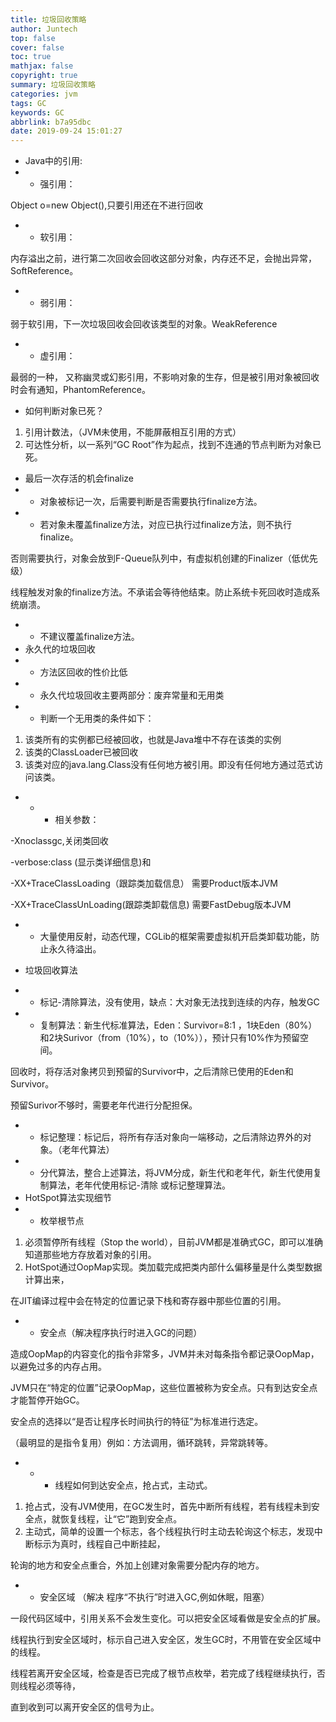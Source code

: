 ```yaml
---
title: 垃圾回收策略
author: Juntech
top: false
cover: false
toc: true
mathjax: false
copyright: true
summary: 垃圾回收策略
categories: jvm
tags: GC
keywords: GC
abbrlink: b7a95dbc
date: 2019-09-24 15:01:27
---
```


- Java中的引用:
- - 强引用：

 Object o=new Object\(\),只要引用还在不进行回收

- - 软引用：

 内存溢出之前，进行第二次回收会回收这部分对象，内存还不足，会抛出异常， SoftReference。

- - 弱引用：

 弱于软引用，下一次垃圾回收会回收该类型的对象。WeakReference

- - 虚引用：

 最弱的一种， 又称幽灵或幻影引用，不影响对象的生存，但是被引用对象被回收时会有通知，PhantomReference。

- 如何判断对象已死？

1. 引用计数法，（JVM未使用，不能屏蔽相互引用的方式）
2. 可达性分析，以一系列“GC Root”作为起点，找到不连通的节点判断为对象已死。



- 最后一次存活的机会finalize
- - 对象被标记一次，后需要判断是否需要执行finalize方法。
- - 若对象未覆盖finalize方法，对应已执行过finalize方法，则不执行finalize。

 否则需要执行，对象会放到F-Queue队列中，有虚拟机创建的Finalizer（低优先级）

 线程触发对象的finalize方法。不承诺会等待他结束。防止系统卡死回收时造成系统崩溃。

- - 不建议覆盖finalize方法。
- 永久代的垃圾回收
- - 方法区回收的性价比低
- - 永久代垃圾回收主要两部分：废弃常量和无用类
- - 判断一个无用类的条件如下：

1. 该类所有的实例都已经被回收，也就是Java堆中不存在该类的实例
2. 该类的ClassLoader已被回收
3. 该类对应的java.lang.Class没有任何地方被引用。即没有任何地方通过范式访问该类。

- - - 相关参数：

 -Xnoclassgc,关闭类回收

 -verbose:class \(显示类详细信息\)和

 -XX+TraceClassLoading（跟踪类加载信息） 需要Product版本JVM

 -XX+TraceClassUnLoading\(跟踪类卸载信息\) 需要FastDebug版本JVM

- - 大量使用反射，动态代理，CGLib的框架需要虚拟机开启类卸载功能，防止永久待溢出。


- 垃圾回收算法
- - 标记-清除算法，没有使用，缺点：大对象无法找到连续的内存，触发GC
- - 复制算法：新生代标准算法，Eden：Survivor=8:1 ，1块Eden（80%）和2块Surivor（from（10%），to（10%）），预计只有10%作为预留空间。

 回收时，将存活对象拷贝到预留的Survivor中，之后清除已使用的Eden和Survivor。

 预留Surivor不够时，需要老年代进行分配担保。

- - 标记整理：标记后，将所有存活对象向一端移动，之后清除边界外的对象。（老年代算法）
- - 分代算法，整合上述算法，将JVM分成，新生代和老年代，新生代使用复制算法，老年代使用标记-清除 或标记整理算法。
- HotSpot算法实现细节
- - 枚举根节点

1. 必须暂停所有线程（Stop the world），目前JVM都是准确式GC，即可以准确知道那些地方存放着对象的引用。
2. HotSpot通过OopMap实现。类加载完成把类内部什么偏移量是什么类型数据计算出来，

 在JIT编译过程中会在特定的位置记录下栈和寄存器中那些位置的引用。

- - 安全点（解决程序执行时进入GC的问题）

 造成OopMap的内容变化的指令非常多，JVM并未对每条指令都记录OopMap，以避免过多的内存占用。

 JVM只在“特定的位置”记录OopMap，这些位置被称为安全点。只有到达安全点才能暂停开始GC。

 安全点的选择以“是否让程序长时间执行的特征”为标准进行选定。

 （最明显的是指令复用）例如：方法调用，循环跳转，异常跳转等。

- - - 线程如何到达安全点，抢占式，主动式。

1. 抢占式，没有JVM使用，在GC发生时，首先中断所有线程，若有线程未到安全点，就恢复线程，让“它”跑到安全点。
2. 主动式，简单的设置一个标志，各个线程执行时主动去轮询这个标志，发现中断标示为真时，线程自己中断挂起，

 轮询的地方和安全点重合，外加上创建对象需要分配内存的地方。

- - 安全区域 （解决 程序“不执行”时进入GC,例如休眠，阻塞）

 一段代码区域中，引用关系不会发生变化。可以把安全区域看做是安全点的扩展。

 线程执行到安全区域时，标示自己进入安全区，发生GC时，不用管在安全区域中的线程。

 线程若离开安全区域，检查是否已完成了根节点枚举，若完成了线程继续执行，否则线程必须等待，

 直到收到可以离开安全区的信号为止。

  





  





  






